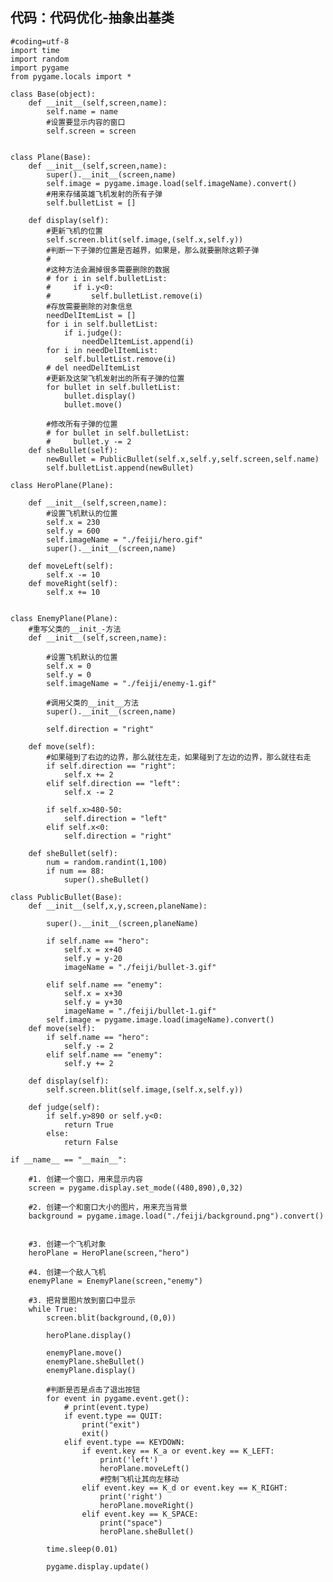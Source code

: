 ## 代码：代码优化-抽象出基类

    #coding=utf-8
    import time
    import random
    import pygame
    from pygame.locals import *

    class Base(object):
        def __init__(self,screen,name):
            self.name = name
            #设置要显示内容的窗口
            self.screen = screen


    class Plane(Base):
        def __init__(self,screen,name):
            super().__init__(screen,name)
            self.image = pygame.image.load(self.imageName).convert()
            #用来存储英雄飞机发射的所有子弹
            self.bulletList = []

        def display(self):
            #更新飞机的位置
            self.screen.blit(self.image,(self.x,self.y))
            #判断一下子弹的位置是否越界，如果是，那么就要删除这颗子弹
            #
            #这种方法会漏掉很多需要删除的数据
            # for i in self.bulletList:
            #     if i.y<0:
            #         self.bulletList.remove(i)
            #存放需要删除的对象信息
            needDelItemList = []
            for i in self.bulletList:
                if i.judge():
                    needDelItemList.append(i)
            for i in needDelItemList:
                self.bulletList.remove(i)
            # del needDelItemList
            #更新及这架飞机发射出的所有子弹的位置
            for bullet in self.bulletList:
                bullet.display()
                bullet.move()

            #修改所有子弹的位置
            # for bullet in self.bulletList:
            #     bullet.y -= 2
        def sheBullet(self):
            newBullet = PublicBullet(self.x,self.y,self.screen,self.name)
            self.bulletList.append(newBullet)

    class HeroPlane(Plane):

        def __init__(self,screen,name):
            #设置飞机默认的位置
            self.x = 230
            self.y = 600
            self.imageName = "./feiji/hero.gif"
            super().__init__(screen,name)

        def moveLeft(self):
            self.x -= 10
        def moveRight(self):
            self.x += 10


    class EnemyPlane(Plane):
        #重写父类的__init_-方法
        def __init__(self,screen,name):

            #设置飞机默认的位置
            self.x = 0
            self.y = 0
            self.imageName = "./feiji/enemy-1.gif"

            #调用父类的__init__方法
            super().__init__(screen,name)

            self.direction = "right"

        def move(self):
            #如果碰到了右边的边界，那么就往左走，如果碰到了左边的边界，那么就往右走
            if self.direction == "right":
                self.x += 2
            elif self.direction == "left":
                self.x -= 2

            if self.x>480-50:
                self.direction = "left"
            elif self.x<0:
                self.direction = "right"

        def sheBullet(self):
            num = random.randint(1,100)
            if num == 88:
                super().sheBullet()

    class PublicBullet(Base):
        def __init__(self,x,y,screen,planeName):

            super().__init__(screen,planeName)

            if self.name == "hero":
                self.x = x+40
                self.y = y-20
                imageName = "./feiji/bullet-3.gif"

            elif self.name == "enemy":
                self.x = x+30
                self.y = y+30
                imageName = "./feiji/bullet-1.gif"
            self.image = pygame.image.load(imageName).convert()
        def move(self):
            if self.name == "hero":
                self.y -= 2
            elif self.name == "enemy":
                self.y += 2

        def display(self):
            self.screen.blit(self.image,(self.x,self.y))

        def judge(self):
            if self.y>890 or self.y<0:
                return True
            else:
                return False

    if __name__ == "__main__":

        #1. 创建一个窗口，用来显示内容
        screen = pygame.display.set_mode((480,890),0,32)

        #2. 创建一个和窗口大小的图片，用来充当背景
        background = pygame.image.load("./feiji/background.png").convert()


        #3. 创建一个飞机对象
        heroPlane = HeroPlane(screen,"hero")

        #4. 创建一个敌人飞机
        enemyPlane = EnemyPlane(screen,"enemy")

        #3. 把背景图片放到窗口中显示
        while True:
            screen.blit(background,(0,0))

            heroPlane.display()

            enemyPlane.move()
            enemyPlane.sheBullet()
            enemyPlane.display()

            #判断是否是点击了退出按钮
            for event in pygame.event.get():
                # print(event.type)
                if event.type == QUIT:
                    print("exit")
                    exit()
                elif event.type == KEYDOWN:
                    if event.key == K_a or event.key == K_LEFT:
                        print('left')
                        heroPlane.moveLeft()
                        #控制飞机让其向左移动
                    elif event.key == K_d or event.key == K_RIGHT:
                        print('right')
                        heroPlane.moveRight()
                    elif event.key == K_SPACE:
                        print("space")
                        heroPlane.sheBullet()

            time.sleep(0.01)

            pygame.display.update()
